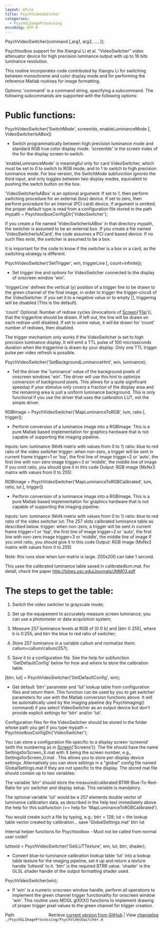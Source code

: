```yaml
---
layout: mfile
title: PsychVideoSwitcher
categories:
  - PsychGLImageProcessing
encoding: UTF-8
---
```


PsychVideoSwitcher\(command \[,arg1, arg2, .....\]\);

Psychtoolbox support for the Xiangrui Li et al. "VideoSwitcher" video
attenuator device for high precision luminance output with up to 16 bits
luminance resolution.

This routine incorporates code contributed by Xiangru Li for switching
between monochrome and color display mode and for performing the
reference Matlab routines for image formatting.

Options: 'command' is a command string, specifying a subcommand. The
following subcommands are supported with the following options:

# Public functions:


PsychVideoSwitcher\('SwitchMode', screenIdx, enableLuminanceMode \[, VideoSwitcherIsABox\]\)
- Switch programmatically between high precision luminance mode and
standard RGB true color display mode. 'screenIdx' is the screen index of the
for the display screen to switch.

'enableLuminanceMode' is meaningful only for card VideoSwitcher, which
must be set to 0 to switch to RGB mode, and to 1 to switch to high
precision luminance mode. For box version, the SwitchMode subfunction
ignores the third input, and only toggles between two display modes,
equivalent to pushing the switch button on the box.

'VideoSwitcherIsABox' is an optional argument: If set to 1, then perform
switching procedure for an external \(box\) device. If set to zero, then
perform procedure for an internal \(PCI card\) device. If argument is
omitted, the proper default type is read from a configuration file stored
in the path mypath = PsychtoolboxConfigDir\('VideoSwitcher'\);

If you create a file named 'VideoSwitcherIsABox' in that directory
mypath, the switcher is assumed to be an external box. If you create a
file named 'VideoSwitcherIsACard', the code assumes a PCI card based
device. If no such files exist, the switcher is assumed to be a box.

It is important for the code to know if the switcher is a box or a card,
as the switching strategy is different.


PsychVideoSwitcher\('SetTrigger', win, triggerLine \[, count=infinite\]\);
- Set trigger line and options for VideoSwitcher connected to the display
of onscreen window 'win'.

'triggerLine' defines the vertical \(y\) position of a trigger line to be
drawn to the green channel of the final image, in order to trigger the
trigger-circuit of the VideoSwitcher. If you set it to a negative value
or to empty \[\], triggering will be disabled \(This is the default\).

'count' Optional: Number of redraw cycles \(invocations of
[Screen](/docs/Screen)\('[Flip](/docs/Flip)'\)\), that the triggerline should be drawn. If left out, the
line will be drawn on each redraw until disabled. If set to some value,
it will be drawn for 'count' number of redraws, then disabled.

The trigger mechanism only works if the VideoSwitcher is set to high
precision luminance display. It will emit a TTL pulse of 100 microseconds
duration when the triggerline is drawn by your display. Only one TTL
trigger pulse per video refresh is possible.


PsychVideoSwitcher\('SetBackgroundLuminanceHint', win, luminance\);
- Tell the driver the 'luminance' value of the background pixels of
onscreen windows 'win'. The driver will use this hint to optimize
conversion of background pixels. This allows for a quite significant
speedup if your stimulus only covers a fraction of the display area and
the remaining area is just a uniform luminance background. This is only
functional if you use the driver that uses the calibration LUT, not the
simple driver.


RGBImage = PsychVideoSwitcher\('MapLuminanceToRGB', lum, ratio \[, trigger\]\);
- Perform conversion of a luminance image into a RGBImage. This is a pure
Matlab based implementation for graphics hardware that is not capable of
supporting the imaging pipeline.

 Inputs:
    lum: luminance \(MxN matrix with values from 0 to 1\)
    ratio: blue to red ratio of the video switcher
    trigger: when non-zero, a trigger will be sent in current frame
        trigger=1 or 'top', the first line of image
        trigger=2 or 'auto',  the first line with non-zero image
        trigger=3 or 'middle', the middle line of image
    If you omit ratio, you should give it in this code
 Output: RGB image \(MxNx3 matrix with values from 0 to 255\)


RGBImage = PsychVideoSwitcher\('MapLuminanceToRGBCalibrated', lum, ratio, lut \[, trigger\]\)
- Perform conversion of a luminance image into a RGBImage. This is a pure
Matlab based implementation for graphics hardware that is not capable of
supporting the imaging pipeline.

 Inputs:
    lum: luminance \(MxN matrix with values from 0 to 1\)
    ratio: blue to red ratio of the video switcher
    lut: The 257 slots calibrated luminance table as described below.
    trigger: when non-zero, a trigger will be sent in current frame
        trigger=1 or 'top', the first line of image
        trigger=2 or 'auto',  the first line with non-zero image
        trigger=3 or 'middle', the middle line of image
    If you omit ratio, you should give it in this code
 Output: RGB image \(MxNx3 matrix with values from 0 to 255\)

Note: this runs slow when lum matrix is large. 200x200 can take 1 second.

This uses the calibrated luminance table saved in calibratedlum.mat.
For detail, check the paper http://lobes.usc.edu/Journals/JNM03.pdf

# The steps to get the table:

 1. Switch the video switcher to grayscale mode;

 2. Set up the equipement to accurately measure screen luminance;
    you can use a photometer or data acquisition system;

 3. Measure 257 luminance levels at RGB of \[0 0 b\] and \[btrr 0 255\],
    where b is 0:255, and btrr the blue to red ratio of switcher;

 4. Store 257 luminance in a variable callum and normalize them:
    callum=callum/callum\(257\);

 5. Save it to a configuration file. See the help for subfunction
    'GetDefaultConfig' below for how and where to store the calibration
    table.


\[btrr, lut\] = PsychVideoSwitcher\('GetDefaultConfig', win\);
- Get default 'btrr' parameter and 'lut' lookup table from configuration
files and return them. This function can be used by you to get switcher
parameters for use with the Matlab conversion functions above. It will be
automatically used by the imaging pipeline \(by PsychImaging\(\) command\) if
you select VideoSwitcher as an output device but don't provide explicit
settings for 'btrr' and/or 'lut'.

Configuration files for the VideoSwitcher should be stored in the folder
whose path you get if you type mypath = PsychtoolboxConfigDir\('VideoSwitcher'\);

You can store a configuration file specific to a display screen
'screenid' \(with the numbering as in [Screen](/docs/Screen)\('Screens'\)\). The file should
have the name SettingsforScreen\_X.mat with X being the screen number,
e.g., SettingsforScreen\_0.mat . This allows you to store per-display
device settings. Alternatively you can store settings in a "global"
config file named GlobalSettings.mat if they are not specific to the
display. The stored mat file should contain up to two variables:

The variable 'btrr' should store the measured/calibrated BTRR
Blue-To-Red-Ratio for yor switcher and display setup. This variable is
mandatory.

The optional variable 'lut' would be a 257 elements double vector of
luminance calibration data, as described in the help text immediately
above the help for this subfunction \(== help for
'MapLuminanceToRGBCalibrated'\).

You would create such a file by typing, e.g.:
btrr = 128;
lut = the lookup table vector created by calibration...
save 'GlobalSettings.mat' btrr lut




Internal helper functions for Psychtoolbox - Must not be called from
normal user code\!\!

luttexid = PsychVideoSwitcher\('GetLUTTexture', win, lut, btrr, shader\);
- Convert blue-to-luminance calibration lookup table 'lut' into a lookup
table texture for the imaging pipeline, set it up and return a texture
handle 'luttexid' to it. 'btrr' is the required BTRR value. 'shader' is
the GLSL shader handle of the output formatting shader used.


PsychVideoSwitcher\(win\);
- If 'win' is a numeric onscreen window handle, perform all operations to
implement the green channel trigger functionality for onscreen window
'win'. This routine uses MOGL glXXX\(\) functions to implement drawing of
proper trigger pixel values to the green channel for trigger creation.



<div class="code_header" style="text-align:right;">
  <span style="float:left;">Path&nbsp;&nbsp;</span> <span class="counter">Retrieve <a href=
  "https://raw.github.com/Psychtoolbox-3/Psychtoolbox-3/beta/./PsychGLImageProcessing/PsychVideoSwitcher.m">current version from GitHub</a> | View <a href=
  "https://github.com/Psychtoolbox-3/Psychtoolbox-3/commits/beta/./PsychGLImageProcessing/PsychVideoSwitcher.m">changelog</a></span>
</div>
<div class="code">
  <code>./PsychGLImageProcessing/PsychVideoSwitcher.m</code>
</div>
